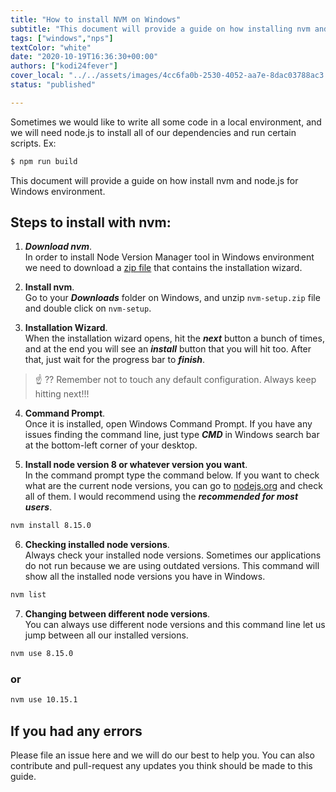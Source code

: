 ```yaml
---
title: "How to install NVM on Windows"
subtitle: "This document will provide a guide on how installing nvm and node.js for Windows environment"
tags: ["windows","nps"]
textColor: "white"
date: "2020-10-19T16:36:30+00:00"
authors: ["kodi24fever"]
cover_local: "../../assets/images/4cc6fa0b-2530-4052-aa7e-8dac03788ac3.png"
status: "published"

---
```


Sometimes we would like to write all some code in a local environment, and we will need node.js to install all of our dependencies and run certain scripts. Ex: 

```bash
$ npm run build
```

This document will provide a guide on how install nvm and node.js for Windows environment.
  
## Steps to install with nvm:

1. ***Download nvm***.  
In order to install Node Version Manager tool in Windows environment we need to download a [zip file](https://github.com/coreybutler/nvm-windows/releases/download/1.1.7/nvm-setup.zip) that contains the installation wizard.  

2. **Install nvm**.  
Go to your ***Downloads*** folder on Windows, and unzip ```nvm-setup.zip``` file and double click on ```nvm-setup```.


3. **Installation Wizard**.  
When the installation wizard opens, hit the ***next*** button a bunch of times, and at the end you will see an ***install*** button that you will hit too. After that, just wait for the progress bar to ***finish***.  
 
> :point_up: ?? Remember not to touch any default configuration. Always keep hitting next!!!

4. **Command Prompt**.  
Once it is installed, open Windows Command Prompt. If you have any issues finding the command line, just type ***CMD*** in Windows search bar at the bottom-left corner of your desktop. 

5. **Install node version 8 or whatever version you want**.  
In the command prompt type the command below. If you want to check what are the current node versions, you can go to [nodejs.org](https://nodejs.org/en/) and check all of them. I would recommend using the ***recommended for most users***.

```bash
nvm install 8.15.0
```

6. **Checking installed node versions**.  
Always check your installed node versions. Sometimes our applications do not run because we are using outdated versions. This command will show all the installed node versions you have in Windows.

```bash
nvm list
```
  
7. **Changing between different node versions**.  
You can always use different node versions and this command line let us jump between all our installed versions.  

```bash
nvm use 8.15.0
```

### or

```bash
nvm use 10.15.1
```

## If you had any errors
 
Please file an issue here and we will do our best to help you. You can also contribute and pull-request any updates you think should be made to this guide.
